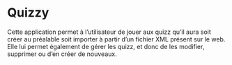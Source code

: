 # Quizzy
Cette application permet à l’utilisateur de jouer aux quizz qu’il aura soit créer au préalable soit importer à partir d’un fichier XML présent sur le web.  Elle lui permet également de gérer les quizz, et donc de les modifier, supprimer ou d’en créer de nouveaux.
